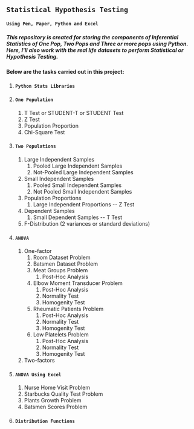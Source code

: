 ## **``Statistical Hypothesis Testing``**
#### **``Using Pen, Paper, Python and Excel``**
##### **This repository is created for storing the components of Inferential Statistics of One Pop, Two Pops and Three or more pops using Python. Here, I'll also work with the real life datasets to perform Statistical or Hypothesis Testing.**

**Below are the tasks carried out in this project:**

1. #### **``Python Stats Libraries``**
2. #### **``One Population``**
	1. T Test or STUDENT-T or STUDENT Test
	2. Z Test
	3. Population Proportion
	4. Chi-Square Test
3. #### **``Two Populations``**
	1. Large Independent Samples
		1. Pooled Large Independent Samples
		2. Not-Pooled Large Independent Samples
	2. Small Independent Samples
		1. Pooled Small Independent Samples
		2. Not Pooled Small Independent Samples
	3. Population Proportions
		1. Large Independent Proportions -- Z Test
	4. Dependent Samples
		1. Small Dependent Samples -- T Test
	5. F-Distribution (2 variances or standard deviations)
4. #### **``ANOVA``**
	1. One-factor
        1. Room Dataset Problem
        2. Batsmen Dataset Problem
        3. Meat Groups Problem
            1. Post-Hoc Analysis
        4. Elbow Moment Transducer Problem
            1. Post-Hoc Analysis
            2. Normality Test
            3. Homogenity Test
        5. Rheumatic Patients Problem
            1. Post-Hoc Analysis
            2. Normality Test
            3. Homogenity Test
        6. Low Platelets Problem
            1. Post-Hoc Analysis
            2. Normality Test
            3. Homogenity Test
    2. Two-factors
5. #### **``ANOVA Using Excel``**
	1. Nurse Home Visit Problem
	2. Starbucks Quality Test Problem
	3. Plants Growth Problem
	4. Batsmen Scores Problem
6. #### **``Distribution Functions``**